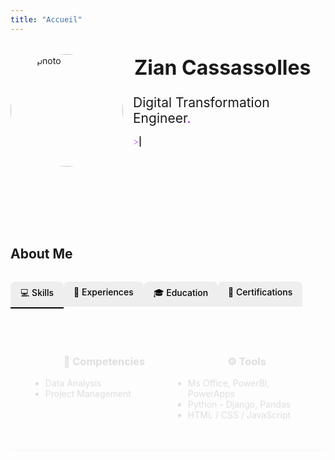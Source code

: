 ```yaml
---
title: "Accueil"
---
```


<style>
.profile-container {
  display: flex;
  align-items: flex-start;
  justify-content: center;
  flex-wrap: wrap;
  gap: 1rem;
  max-width: 900px;
  margin: 2rem auto;
}

.profile-photo {
  width: 180px;
  height: 180px;
  border-radius: 50%;
  object-fit: cover;
}

.profile-text {
  flex: 1 1 300px;
  max-width: 500px;
  text-align: left;
}

/* .profile-text h1 { background: rgba(255,0,0,0.1); }
.profile-text h2 { background: rgba(0,255,0,0.1); }
.profile-text h4 { background: rgba(0,0,255,0.1); } */

.profile-text h1 {
  margin: 2;
  font-size: 2rem;
}

.profile-text h2 {
  margin: 1.5rem 0 0;
  font-weight: 400;
}

.profile-text h4 {
  margin: 1rem 0 0; /* Top Left Bottom */
  font-weight: 200;
}

#typed-text {
  white-space: pre-wrap;
  display: inline;
}

#cursor {
  animation: blink 1s infinite;
  font-weight: bold;
}

@keyframes blink {
  0%, 100% { opacity: 1; }
  50% { opacity: 0; }
}

/* Les tabs */
.tabs {
  max-width: 800px;
  margin: 2rem auto;
  font-family: inherit;
}

/* On masque les radio buttons mais on garde leur marge à gauche */
input[type="radio"] {
  display: none;
  margin-left: 1rem;
}

/* Navigation */
.tabs-nav {
  display: flex;
  justify-content: flex-start; /* Aligne à gauche */
  gap: 0rem;
  margin-bottom: 0rem;
}

/* Tab labels */
.tab-label {
  padding: 0.5rem 1rem;
  cursor: pointer;
  background: #eee;
  color: #000;
  border-radius: 8px 8px 0 0;
  transition: all 0.3s ease;
  font-weight: 500;
  position: relative;
}

.tab-label:hover {
  background-color: #ddd;
  transform: translateY(-2px);
}

/* Soulignement animé */
.tab-label::after {
  content: "";
  position: absolute;
  left: 0;
  bottom: -3px;
  height: 2px;
  width: 0;
  background: #000;
  transition: width 0.3s ease;
}

.tab-label:hover::after {
  width: 100%;
}

/* Onglet actif */
#tab1:checked ~ .tabs-nav label[for="tab1"]::after,
#tab2:checked ~ .tabs-nav label[for="tab2"]::after,
#tab3:checked ~ .tabs-nav label[for="tab3"]::after,
#tab4:checked ~ .tabs-nav label[for="tab4"]::after {
  width: 100%;
}

/* Contenu */
.tab-content {
  display: none;
  padding: 2rem;
  background: #f9f9f9;
  border-radius: 0 8px 8px 8px;
  box-shadow: 0 4px 6px rgba(0,0,0,0.1);
  animation: fadeIn 0.4s ease;
}

@keyframes fadeIn {
  from { opacity: 0; transform: translateY(10px); }
  to { opacity: 1; transform: translateY(0); }
}

#tab1:checked ~ .content #content1,
#tab2:checked ~ .content #content2,
#tab3:checked ~ .content #content3,
#tab4:checked ~ .content #content4 {
  display: block;
}

/* 2 colonnes pour skills */
.skills-columns {
  display: grid;
  grid-template-columns: 1fr 1fr;
  gap: 1rem;
}

/* 🌙 Dark mode */
.dark .tab-label {
  background: #333;
  color: #fff;
}

.dark .tab-label:hover {
  background: #444;
}

.dark .tab-content {
  background: #1e1e1e;
  color: #eee;
  border: 1px solid #444;
}

.dark .tab-label::after {
  background: #fff;
}

.date {
  color: #888;
  font-size: 0.9rem;
}

.dark .date {
  color: #aaa;
}


</style>

<!-- Bloc centré avec photo -->
<div class="profile-container">
  <img src="/Personal_Portfolio/images/Corporate_detouree_carree.png"
       alt="Ma photo" class="profile-photo"/>
  <div class="profile-text">
    <h1 style="transition: transform 0.3s ease;"
        onmouseover="this.style.transform='scale(1.1)'"
        onmouseout="this.style.transform='scale(1)'">Zian Cassassolles</h1>
    <h2 style="transition: transform 0.3s ease"
        onmouseover="this.style.transform='scale(1.1)'"
        onmouseout="this.style.transform='scale(1)'">Digital Transformation Engineer<span style="color:#9013fe">.</span></h2>
    <h4 style="max-width: 600px;min-height: 7rem;"><span style="color:#9013fe">></span><span id="typed-text" style="white-space: pre-wrap;"></span><span id="cursor">|</span>
    </h4>
  </div>
</div>


<section id="about" style="margin-top: 4rem;">
  <h2 style="text-align:left;">About Me</h2>

  <style>

</style>
  <div class="tabs">
    <input type="radio" name="tabs" id="tab1" checked>
    <input type="radio" name="tabs" id="tab2">
    <input type="radio" name="tabs" id="tab3">
    <input type="radio" name="tabs" id="tab4">

  <div class="tabs-nav">
      <div class="tabs-nav">
        <label for="tab1" class="tab-label">💻 Skills</label>
        <label for="tab2" class="tab-label">💼 Experiences</label>
        <label for="tab3" class="tab-label">🎓 Education</label>
        <label for="tab4" class="tab-label">📜 Certifications</label>
</div>
    </div>

  <div class="content">
      <div id="content1" class="tab-content">
        <div class="skills-columns">
          <ul>
            <h3 style="text-align:center;margin-bottom: 1rem">🔧  Competencies</h3>
            <li>Data Analysis</li>
            <li>Project Management</li>
          </ul>
          <ul>
            <h3 style="text-align:center;margin-bottom: 1rem">⚙️ Tools</h3>
            <li>Ms Office, PowerBI, PowerApps</li>
            <li>Python - Django, Pandas</li>
            <li>HTML / CSS / JavaScript</li>
          </ul>
        </div>
      </div>
      <div id="content2" class="tab-content">
        <ul>
            <li><span class="date">2024 – Present</span><span> Digital Transformation Engineer - Alstom - Denmark</span></li>
            <li><span class="date">2022 – 2024</span><span> Test and Commissioning Engineer - Alstom - Denmark</span></li>
        </ul>
      </div>
      <div id="content3" class="tab-content">
        <ul style="padding: 0;">
          <li><span class="date">2021 – 2022</span><span> M. Sc - Linköping Institute of Technology – Sweden</span></li>
          <li><span class="date">2019 – 2022</span><span> M.Sc - Arts et Métiers ParisTech – France</span></li>
        </ul>
      </div>
      <div id="content4" class="tab-content">
        <ul>
          <li><span class="date">2024</span><span> Alstom - Six Sigma Yellow Belt Certification</span></li>
        </ul>
      </div>
    </div>
  </div>
</section>

<script>
  const phrases = [
    " From raw data to real decisions — turning numbers into narratives that move business forward.",
    " Digital transformation starts with data — because insight drives impact.",
    " You can’t optimize what you don’t understand — and data is the language of understanding."
  ];

  const textEl = document.getElementById("typed-text");
  const cursorEl = document.getElementById("cursor");
  let phraseIndex = 0;
  let charIndex = 0;
  let isDeleting = false;

  function type() {
    const currentPhrase = phrases[phraseIndex];
    const displayedText = currentPhrase.substring(0, charIndex);
    textEl.textContent = displayedText;

    if (!isDeleting && charIndex < currentPhrase.length) {
      charIndex++;
      setTimeout(type, 20);
    } else if (!isDeleting && charIndex === currentPhrase.length) {
      // Wait before deleting
      setTimeout(() => {
        isDeleting = true;
        type();
      }, 4000);
    } else if (isDeleting && charIndex > 0) {
      charIndex--;
      setTimeout(type, 10);
    } else if (isDeleting && charIndex === 0) {
      // Move to next phrase
      isDeleting = false;
      phraseIndex = (phraseIndex + 1) % phrases.length;
      setTimeout(type, 500);
    }
  }

  document.addEventListener("DOMContentLoaded", () => {
    type();
  });
</script>